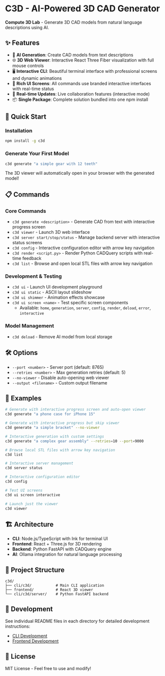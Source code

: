 # C3D - AI-Powered 3D CAD Generator

**Compute 3D Lab** - Generate 3D CAD models from natural language descriptions using AI.

## ✨ Features

- 🤖 **AI Generation**: Create CAD models from text descriptions
- 🌐 **3D Web Viewer**: Interactive React Three Fiber visualization with full mouse controls
- 🖥️ **Interactive CLI**: Beautiful terminal interface with professional screens and dynamic animations
- 📱 **Rich UI Screens**: All commands use branded interactive interfaces with real-time status
- 🔄 **Real-time Updates**: Live collaboration features (interactive mode)
- 📦 **Single Package**: Complete solution bundled into one npm install

## 🚀 Quick Start

### Installation
```bash
npm install -g c3d
```

### Generate Your First Model
```bash
c3d generate "a simple gear with 12 teeth"
```

The 3D viewer will automatically open in your browser with the generated model!

## 📋 Commands

### Core Commands
- `c3d generate <description>` - Generate CAD from text with interactive progress screen
- `c3d viewer` - Launch 3D web interface
- `c3d server start/stop/status` - Manage backend server with interactive status screens
- `c3d config` - Interactive configuration editor with arrow key navigation
- `c3d render <script.py>` - Render Python CADQuery scripts with real-time feedback
- `c3d list` - Browse and open local STL files with arrow key navigation

### Development & Testing
- `c3d ui` - Launch UI development playground
- `c3d ui static` - ASCII layout slideshow
- `c3d ui shimmer` - Animation effects showcase
- `c3d ui screen <name>` - Test specific screen components
  - Available: `home`, `generation`, `server`, `config`, `render`, `deload`, `error`, `interactive`

### Model Management
- `c3d deload` - Remove AI model from local storage

## 🛠️ Options

- `--port <number>` - Server port (default: 8765)
- `--retries <number>` - Max generation retries (default: 5)
- `--no-viewer` - Disable auto-opening web viewer
- `--output <filename>` - Custom output filename

## 🎯 Examples

```bash
# Generate with interactive progress screen and auto-open viewer
c3d generate "a phone case for iPhone 15"

# Generate with interactive progress but skip viewer
c3d generate "a simple bracket" --no-viewer

# Interactive generation with custom settings
c3d generate "a complex gear assembly" --retries=10 --port=9000

# Browse local STL files with arrow key navigation
c3d list

# Interactive server management
c3d server status

# Interactive configuration editor
c3d config

# Test UI screens
c3d ui screen interactive

# Launch just the viewer
c3d viewer
```

## 🏗️ Architecture

- **CLI**: Node.js/TypeScript with Ink for terminal UI
- **Frontend**: React + Three.js for 3D rendering
- **Backend**: Python FastAPI with CADQuery engine
- **AI**: Ollama integration for natural language processing

## 📁 Project Structure

```
c3d/
├── cli/c3d/           # Main CLI application
├── frontend/          # React 3D viewer
└── cli/c3d/server/    # Python FastAPI backend
```

## 🔧 Development

See individual README files in each directory for detailed development instructions:
- [CLI Development](cli/c3d/readme.md)
- [Frontend Development](frontend/README.md)

## 📄 License

MIT License - Feel free to use and modify!